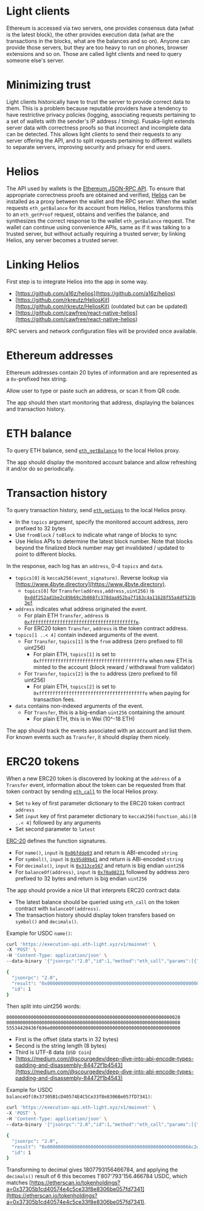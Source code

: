# Light clients

Ethereum is accessed via two servers, one provides consensus data (what is the latest block), the other provides execution data (what are the transactions in the blocks, what are the balances and so on). Anyone can provide those servers, but they are too heavy to run on phones, browser extensions and so on. Those are called light clients and need to query someone else's server.

# Minimizing trust

Light clients historically have to trust the server to provide correct data to them. This is a problem because reputable providers have a tendency to have restrictive privacy policies (logging, associating requests pertaining to a set of wallets with the sender's IP address / timing). Fusaka-light extends server data with correctness proofs so that incorrect and incomplete data can be detected. This allows light clients to send their requests to any server offering the API, and to split requests pertaining to different wallets to separate servers, improving security and privacy for end users.

# Helios

The API used by wallets is the [Ethereum JSON-RPC API](https://ethereum.org/en/developers/docs/apis/json-rpc). To ensure that appropriate correctness proofs are obtained and verified, [Helios](https://github.com/a16z/helios) can be installed as a proxy between the wallet and the RPC server. When the wallet requests `eth_getBalance` for its account from Helios, Helios transforms this to an `eth_getProof` request, obtains and verifies the balance, and synthesizes the correct response to the wallet `eth_getBalance` request. The wallet can continue using convenience APIs, same as if it was talking to a trusted server, but without actually requiring a trusted server; by linking Helios, any server becomes a trusted server.

# Linking Helios

First step is to integrate Helios into the app in some way.

- [https://github.com/a16z/helios](https://github.com/a16z/helios)
- [https://github.com/rkreutz/HeliosKit](https://github.com/rkreutz/HeliosKit) (outdated but can be updated)
- [https://github.com/cawfree/react-native-helios](https://github.com/cawfree/react-native-helios)

RPC servers and network configuration files will be provided once available.

# Ethereum addresses

Ethereum addresses contain 20 bytes of information and are represented as a `0x`-prefixed hex string.

Allow user to type or paste such an address, or scan it from QR code.

The app should then start monitoring that address, displaying the balances and transaction history.

# ETH balance

To query ETH balance, send [`eth_getBalance`](https://ethereum.org/en/developers/docs/apis/json-rpc/#eth_getbalance) to the local Helios proxy.

The app should display the monitored account balance and allow refreshing it and/or do so periodically.

# Transaction history

To query transaction history, send [`eth_getLogs`](https://ethereum.org/en/developers/docs/apis/json-rpc/#eth_getlogs) to the local Helios proxy.

- In the `topics` argument, specify the monitored account address, zero prefixed to 32 bytes
- Use `fromBlock` / `toBlock` to indicate what range of blocks to sync
- Use Helios APIs to determine the latest block number. Note that blocks beyond the finalized block number may get invalidated / updated to point to different blocks.

In the response, each log has an `address`, 0-4 `topics` and `data`.

- `topics[0]` is `keccak256(event_signature)`. Reverse lookup via [https://www.4byte.directory](https://www.4byte.directory).
    - `topics[0]` for `Transfer(address,address,uint256)` is [`0xddf252ad1be2c89b69c2b068fc378daa952ba7f163c4a11628f55a4df523b3ef`](https://www.4byte.directory/event-signatures/?bytes_signature=0xddf252ad1be2c89b69c2b068fc378daa952ba7f163c4a11628f55a4df523b3ef)
- `address` indicates what address originated the event.
    - For plain ETH `Transfer`, `address` is [`0xfffffffffffffffffffffffffffffffffffffffe`](./el_logs.md).
    - For ERC20 token `Transfer`, `address` is the token contract address.
- `topics[1 ..< 4]` contain indexed arguments of the event.
    - For `Transfer`, `topics[1]` is the `from` address (zero prefixed to fill uint256)
        - For plain ETH, `topics[1]` is set to `0xfffffffffffffffffffffffffffffffffffffffe` when new ETH is minted to the account (block reward / withdrawal from validator)
    - For `Transfer`, `topics[2]` is the `to` address (zero prefixed to fill uint256)
        - For plain ETH, `topics[2]` is set to `0xfffffffffffffffffffffffffffffffffffffffe` when paying for transaction fees.
- `data` contains non-indexed arguments of the event.
    - For `Transfer`, this is a big-endian `uint256` containing the amount
        - For plain ETH, this is in Wei (10^-18 ETH)

The app should track the events associated with an account and list them. For known events such as `Transfer`, it should display them nicely.

# ERC20 tokens

When a new ERC20 token is discovered by looking at the `address` of a `Transfer` event, information about the token can be requested from that token contract by sending [`eth_call`](https://ethereum.org/en/developers/docs/apis/json-rpc/#eth_call) to the local Helios proxy.

- Set `to` key of first parameter dictionary to the ERC20 token contract `address`
- Set `input` key of first parameter dictionary to `keccak256(function_abi)[0 ..< 4]` followed by any arguments
- Set second parameter to `latest`

[ERC-20](https://eips.ethereum.org/EIPS/eip-20) defines the function signatures.

- For `name()`, `input` is [`0x06fdde03`](https://www.4byte.directory/signatures/?bytes4_signature=0x06fdde03) and return is ABI-encoded `string`
- For `symbol()`, `input` is [`0x95d89b41`](https://www.4byte.directory/signatures/?bytes4_signature=0x95d89b41) and return is ABI-encoded `string`
- For `decimals()`, `input` is [`0x313ce567`](https://www.4byte.directory/signatures/?bytes4_signature=0x313ce567) and return is big endian `uint256`
- For `balanceOf(address)`, `input` is [`0x70a08231`](https://www.4byte.directory/signatures/?bytes4_signature=0x70a08231) followed by address zero prefixed to 32 bytes and return is big endian `uint256`

The app should provide a nice UI that interprets ERC20 contract data:

- The latest balance should be queried using `eth_call` on the token contract with `balanceOf(address)`.
- The transaction history should display token transfers based on `symbol()` and `decimals()`.

Example for USDC `name()`:

```sh
curl 'https://execution-api.eth-light.xyz/v1/mainnet' \
-X 'POST' \
-H 'Content-Type: application/json' \
--data-binary '{"jsonrpc":"2.0","id":1,"method":"eth_call","params":[{"to":"0xa0b86991c6218b36c1d19d4a2e9eb0ce3606eb48","input":"0x06fdde03"},"latest"]}' | jq '.'
```

```sh
{
  "jsonrpc": "2.0",
  "result": "0x0000000000000000000000000000000000000000000000000000000000000020000000000000000000000000000000000000000000000000000000000000000855534420436f696e000000000000000000000000000000000000000000000000",
  "id": 1
}
```

Then split into uint256 words:

```
0000000000000000000000000000000000000000000000000000000000000020
0000000000000000000000000000000000000000000000000000000000000008
55534420436f696e000000000000000000000000000000000000000000000000
```

- First is the offset (data starts in 32 bytes)
- Second is the string length (8 bytes)
- Third is UTF-8 data (`USD Coin`)
- [https://medium.com/@scourgedev/deep-dive-into-abi-encode-types-padding-and-disassembly-84472f1b4543](https://medium.com/@scourgedev/deep-dive-into-abi-encode-types-padding-and-disassembly-84472f1b4543)

Example for USDC `balanceOf(0x37305B1cD40574E4C5Ce33f8e8306Be057fD7341)`:

```sh
curl 'https://execution-api.eth-light.xyz/v1/mainnet' \
-X 'POST' \
-H 'Content-Type: application/json' \
--data-binary '{"jsonrpc":"2.0","id":1,"method":"eth_call","params":[{"to":"0xa0b86991c6218b36c1d19d4a2e9eb0ce3606eb48","input":"0x70a0823100000000000000000000000037305b1cd40574e4c5ce33f8e8306be057fd7341"},"latest"]}' | jq '.'
```

```sh
{
  "jsonrpc": "2.0",
  "result": "0x00000000000000000000000000000000000000000000000000066c2da4eb2860",
  "id": 1
}
```

Transforming to decimal gives 1807793156466784, and applying the `decimals()` result of 6 this becomes 1'807'793'156.466784 USDC, which matches [https://etherscan.io/tokenholdings?a=0x37305b1cd40574e4c5ce33f8e8306be057fd7341](https://etherscan.io/tokenholdings?a=0x37305b1cd40574e4c5ce33f8e8306be057fd7341).
